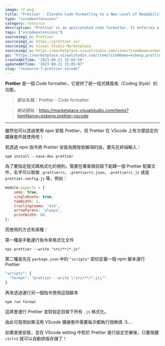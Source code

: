 ```yaml
---
image: r7.png
title: "Prettier - Elevate Code Formatting to a New Level of Readability!"
type: "vscodeextensions"
category: resource
description: "Prettier is an opinionated code formatter. It enforces a consistent style by parsing your code and re-printing it with its own rules that take the maximum line length into account, wrapping code when necessary."
tags: ["vscodeextensions"]
sourceimg1_n: Prettier
sourceimg1_u: https://prettier.io/
sourceimg2_n: Visual Studio Marketplace
sourceimg2_u: https://marketplace.visualstudio.com/items?itemName=esbenp.prettier-vscode
go: "https://marketplace.visualstudio.com/items?itemName=esbenp.prettier-vscode"
createdAtTime: '2023-08-21 15:04:59'
updatedAtTime: '2023-08-21 15:05:07'
slug: "resource-7-prettier-vscode"
---
```

**Prettier** 是一個 Code formatter，它提供了統一程式碼風格（Coding Style）的功能。

> 網站名稱：Prettier - Code formatter

> 網站鏈結：https://marketplace.visualstudio.com/items?itemName=esbenp.prettier-vscode

---

雖然也可以透過使用 npm 安裝 Prettier，但 Prettier 在 VScode 上有方便設定的擴展套件就使用吧！

若透過 npm 指令將 Prettier 安裝為開發依賴項的話，要先在終端輸入：
```shell
npm install --save-dev prettier
```

為了要指定程式碼格式化的規則，需要在專案根目錄下創建一個 Prettier 配置文件，名字可以取做 `.prettierrc`、`.prettierrc.json`、`.prettierrc.js` 或是 `prettier.config.js` 等，例如：
```js
module.exports = {
    semi: true,
    singleQuote: true,
    tabWidth: 2,
    trailingComma: 'es5',
    arrowParens: 'always',
    printWidth: 80,
};
```

而使用的方式有兩種：

第一種是手動運行指令來格式化文件
```shell
npx prettier --write "src/**/*.js"
```

第二種是先在 `package.json` 中的 `"scripts"` 部份定義一個 npm 腳本運行 Prettier
```js
"scripts": {
  "format": "prettier --write \"src/**/*.js\""
}
```

再來透過運行另一個指令使用這個腳本
```shell
npm run format
```

這將會運行 Prettier 並對指定目錄下所有 `.js` 格式化。


由此可發現如果沒用 VScode 擴展套件需要每次都執行很麻煩 :3....

如果直接安裝，並在 VScode setting 中對於 Prettier 進行設定完畢後，只要按鍵 `ctrl+S` 就可以自動排版存儲了！
